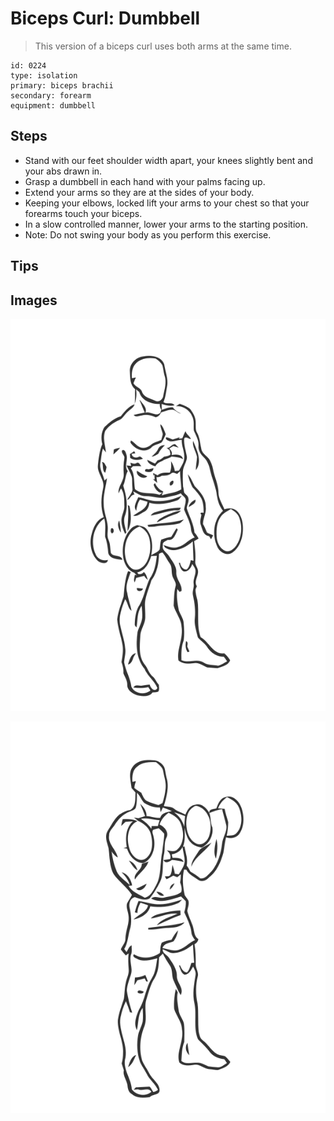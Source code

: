 # Biceps Curl: Dumbbell
> This version of a biceps curl uses both arms at the same time.

``` 
id: 0224 
type: isolation 
primary: biceps brachii 
secondary: forearm 
equipment: dumbbell 
``` 

## Steps

 - Stand with our feet shoulder width apart, your knees slightly bent and your abs drawn in.
 - Grasp a dumbbell in each hand with your palms facing up.
 - Extend your arms so they are at the sides of your body.
 - Keeping your elbows, locked lift your arms to your chest so that your forearms touch your biceps.
 - In a slow controlled manner, lower your arms to the starting position.
 - Note: Do not swing your body as you perform this exercise.

## Tips


## Images

![](./../svg/0224-relaxation.svg)

![](./../svg/0224-tension.svg)
